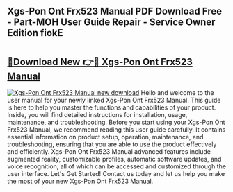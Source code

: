 ## Xgs-Pon Ont Frx523 Manual PDF Download Free - Part-MOH User Guide Repair - Service Owner Edition fiokE

# <h2><a href="http://bc20294.oget.top/?id=Xgs-Pon+Ont+Frx523+Manual">🔗Download New 👉🔴 Xgs-Pon Ont Frx523 Manual</a></h2>

[![Xgs-Pon Ont Frx523 Manual new download](https://i.imgur.com/5g1atiW.png)](http://bc20294.oget.top/?id=Xgs-Pon+Ont+Frx523+Manual)
Hello and welcome to the user manual for your newly linked Xgs-Pon Ont Frx523 Manual. This guide is here to help you master the functions and capabilities of your product. Inside, you will find detailed instructions for installation, usage, maintenance, and troubleshooting. Before you start using your Xgs-Pon Ont Frx523 Manual, we recommend reading this user guide carefully. It contains essential information on product setup, operation, maintenance, and troubleshooting, ensuring that you are able to use the product effectively and efficiently. Xgs-Pon Ont Frx523 Manual advanced features include augmented reality, customizable profiles, automatic software updates, and voice recognition, all of which can be accessed and customized through the user interface. Let's Get Started! Contact us today and let us help you make the most of your new Xgs-Pon Ont Frx523 Manual.
